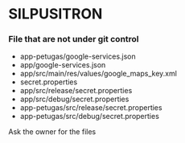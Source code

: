 # SILPUSITRON

### File that are not under git control
- app-petugas/google-services.json
- app/google-services.json
- app/src/main/res/values/google_maps_key.xml
- secret.properties
- app/src/release/secret.properties
- app/src/debug/secret.properties
- app-petugas/src/release/secret.properties
- app-petugas/src/debug/secret.properties

Ask the owner for the files
